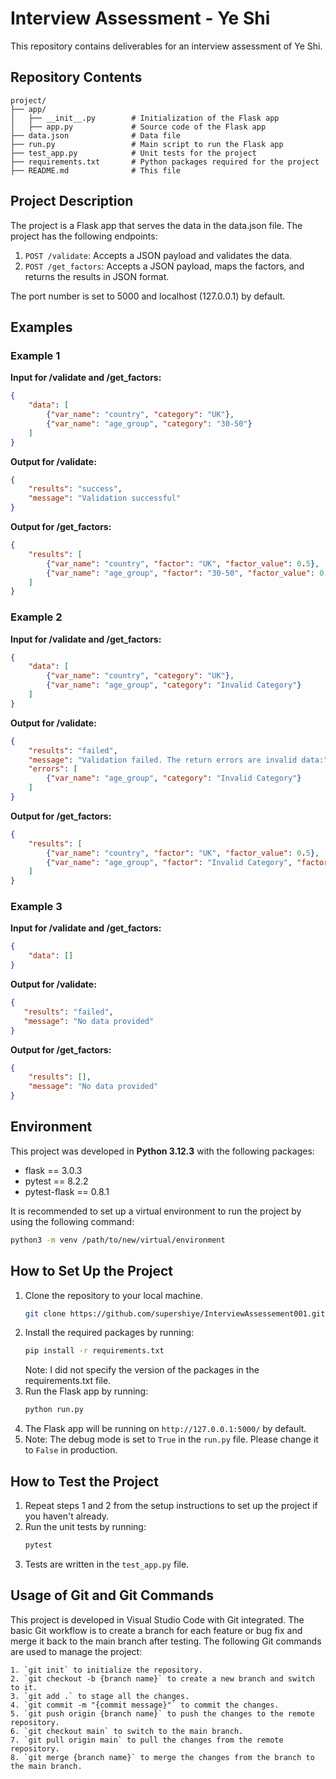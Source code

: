 # Interview Assessment - Ye Shi

This repository contains deliverables for an interview assessment of Ye Shi.

## Repository Contents

```plaintext
project/
├── app/
│   ├── __init__.py        # Initialization of the Flask app
│   ├── app.py             # Source code of the Flask app
├── data.json              # Data file
├── run.py                 # Main script to run the Flask app
├── test_app.py            # Unit tests for the project
├── requirements.txt       # Python packages required for the project
├── README.md              # This file
```

## Project Description

The project is a Flask app that serves the data in the data.json file. The project has the following endpoints:

1. `POST /validate`: Accepts a JSON payload and validates the data.
2. `POST /get_factors`: Accepts a JSON payload, maps the factors, and returns the results in JSON format.

The port number is set to 5000 and localhost (127.0.0.1) by default.

## Examples

### Example 1

**Input for /validate and /get_factors:**
```json
{
    "data": [
        {"var_name": "country", "category": "UK"},
        {"var_name": "age_group", "category": "30-50"}
    ]
}
```

**Output for /validate:**
```json
{
    "results": "success",
    "message": "Validation successful"
}
```

**Output for /get_factors:**
```json
{
    "results": [
        {"var_name": "country", "factor": "UK", "factor_value": 0.5},
        {"var_name": "age_group", "factor": "30-50", "factor_value": 0.3}
    ]
}
```

### Example 2

**Input for /validate and /get_factors:**
```json
{
    "data": [
        {"var_name": "country", "category": "UK"},
        {"var_name": "age_group", "category": "Invalid Category"}
    ]
}
```

**Output for /validate:**
```json
{
    "results": "failed",
    "message": "Validation failed. The return errors are invalid data:",
    "errors": [
        {"var_name": "age_group", "category": "Invalid Category"}
    ]
}
```

**Output for /get_factors:**
```json
{
    "results": [
        {"var_name": "country", "factor": "UK", "factor_value": 0.5},
        {"var_name": "age_group", "factor": "Invalid Category", "factor_value": "N/A"}
    ]
}
```

### Example 3

**Input for /validate and /get_factors:**
```json
{
    "data": []
}
```

**Output for /validate:**
```json
{
   "results": "failed",
   "message": "No data provided"
}
```

**Output for /get_factors:**
```json
{
    "results": [],
    "message": "No data provided"
}
```

## Environment

This project was developed in **Python 3.12.3** with the following packages:
- flask == 3.0.3
- pytest == 8.2.2
- pytest-flask == 0.8.1
  
It is recommended to set up a virtual environment to run the project by using the following command:
```sh
python3 -m venv /path/to/new/virtual/environment
```

## How to Set Up the Project

1. Clone the repository to your local machine.
   ```sh
   git clone https://github.com/supershiye/InterviewAssessement001.git
   ```
3. Install the required packages by running:
   ```sh
   pip install -r requirements.txt
   ```
   Note: I did not specify the version of the packages in the requirements.txt file. 
4. Run the Flask app by running:
   ```sh
   python run.py
   ```
5. The Flask app will be running on `http://127.0.0.1:5000/` by default.
6. Note: The debug mode is set to `True` in the `run.py` file. Please change it to `False` in production.

## How to Test the Project

1. Repeat steps 1 and 2 from the setup instructions to set up the project if you haven't already.
2. Run the unit tests by running:
   ```sh
   pytest
   ```
3. Tests are written in the `test_app.py` file.

## Usage of Git and Git Commands

This project is developed in Visual Studio Code with Git integrated. The basic Git workflow is to create a branch for each feature or bug fix and merge it back to the main branch after testing. The following Git commands are used to manage the project:

```plaintext
1. `git init` to initialize the repository.
2. `git checkout -b {branch name}` to create a new branch and switch to it.
3. `git add .` to stage all the changes.
4. `git commit -m "{commit message}"` to commit the changes.
5. `git push origin {branch name}` to push the changes to the remote repository.
6. `git checkout main` to switch to the main branch.
7. `git pull origin main` to pull the changes from the remote repository.
8. `git merge {branch name}` to merge the changes from the branch to the main branch.
```
